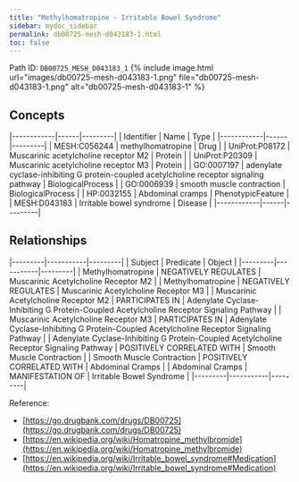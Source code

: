 ```yaml
---
title: "Methylhomatropine - Irritable Bowel Syndrome"
sidebar: mydoc_sidebar
permalink: db00725-mesh-d043183-1.html
toc: false 
---
```



Path ID: `DB00725_MESH_D043183_1`
{% include image.html url="images/db00725-mesh-d043183-1.png" file="db00725-mesh-d043183-1.png" alt="db00725-mesh-d043183-1" %}

## Concepts

|------------|------|---------|
| Identifier | Name | Type    |
|------------|------|---------|
| MESH:C056244 | methylhomatropine | Drug |
| UniProt:P08172 | Muscarinic acetylcholine receptor M2 | Protein |
| UniProt:P20309 | Muscarinic acetylcholine receptor M3 | Protein |
| GO:0007197 | adenylate cyclase-inhibiting G protein-coupled acetylcholine receptor signaling pathway | BiologicalProcess |
| GO:0006939 | smooth muscle contraction | BiologicalProcess |
| HP:0032155 | Abdominal cramps | PhenotypicFeature |
| MESH:D043183 | Irritable bowel syndrome | Disease |
|------------|------|---------|

## Relationships

|---------|-----------|---------|
| Subject | Predicate | Object  |
|---------|-----------|---------|
| Methylhomatropine | NEGATIVELY REGULATES | Muscarinic Acetylcholine Receptor M2 |
| Methylhomatropine | NEGATIVELY REGULATES | Muscarinic Acetylcholine Receptor M3 |
| Muscarinic Acetylcholine Receptor M2 | PARTICIPATES IN | Adenylate Cyclase-Inhibiting G Protein-Coupled Acetylcholine Receptor Signaling Pathway |
| Muscarinic Acetylcholine Receptor M3 | PARTICIPATES IN | Adenylate Cyclase-Inhibiting G Protein-Coupled Acetylcholine Receptor Signaling Pathway |
| Adenylate Cyclase-Inhibiting G Protein-Coupled Acetylcholine Receptor Signaling Pathway | POSITIVELY CORRELATED WITH | Smooth Muscle Contraction |
| Smooth Muscle Contraction | POSITIVELY CORRELATED WITH | Abdominal Cramps |
| Abdominal Cramps | MANIFESTATION OF | Irritable Bowel Syndrome |
|---------|-----------|---------|

Reference: 
  - [https://go.drugbank.com/drugs/DB00725](https://go.drugbank.com/drugs/DB00725)
  - [https://en.wikipedia.org/wiki/Homatropine_methylbromide](https://en.wikipedia.org/wiki/Homatropine_methylbromide)
  - [https://en.wikipedia.org/wiki/Irritable_bowel_syndrome#Medication](https://en.wikipedia.org/wiki/Irritable_bowel_syndrome#Medication)
